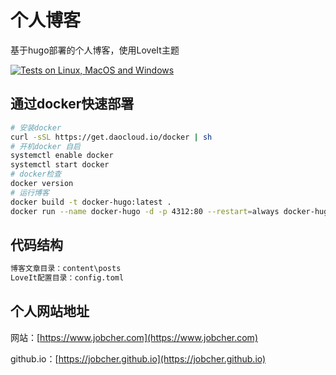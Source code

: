 # 个人博客
基于hugo部署的个人博客，使用LoveIt主题

[![Tests on Linux, MacOS and Windows](https://github.com/jobcher/blog/workflows/Build/badge.svg)](https://github.com/jobcher/blog/actions?query=workflow%3ABuild)
  
## 通过docker快速部署
```sh
# 安装docker
curl -sSL https://get.daocloud.io/docker | sh
# 开机docker 自启
systemctl enable docker
systemctl start docker
# docker检查
docker version
# 运行博客
docker build -t docker-hugo:latest .
docker run --name docker-hugo -d -p 4312:80 --restart=always docker-hugo:latest
```
## 代码结构
```sh
博客文章目录：content\posts
LoveIt配置目录：config.toml
```

## 个人网站地址
网站：[https://www.jobcher.com](https://www.jobcher.com)  
  
github.io：[https://jobcher.github.io](https://jobcher.github.io)